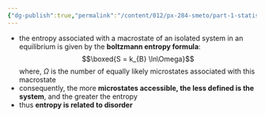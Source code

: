 ```yaml
---
{"dg-publish":true,"permalink":"/content/012/px-284-smeto/part-1-statistical-mechanics/c-entropy-and-temperature/px-284-c1a-boltzmann-entropy-formula/","noteIcon":"1","created":"2025-08-27T13:14:15.562+01:00","updated":"2024-12-23T20:43:59.000+00:00"}
---
```


- the entropy associated with a macrostate of an isolated system in an equilibrium is given by the **boltzmann entropy formula**: 
$$\boxed{S = k_{B} \ln\Omega}$$
	where, $\Omega$ is the number of equally likely microstates associated with this macrostate
- consequently, the more **microstates accessible, the less defined is the system**, and the greater the entropy
- thus **entropy is related to disorder**
